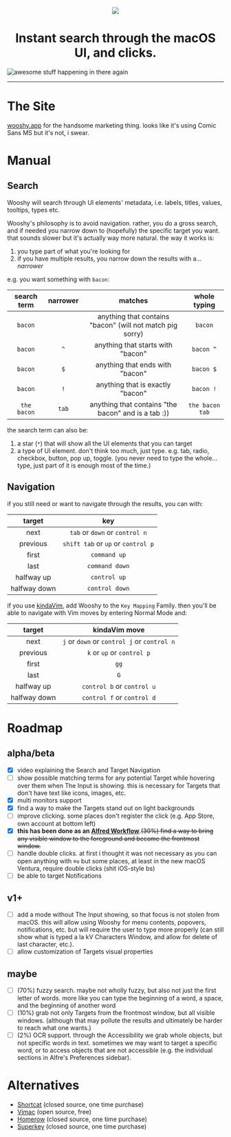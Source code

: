 <div align="center">
    <img src="https://github.com/godbout/Wooshy.docs/blob/master/assets/icon.png">
    <h1>Instant search through the macOS UI, and clicks.</h1>
</div>

![awesome stuff happening in there again](https://raw.githubusercontent.com/godbout/Wooshy.docs/master/assets/gif.gif "hehe again")

---

# The Site

[wooshy.app](https://wooshy.app) for the handsome marketing thing. looks like it's using Comic Sans MS but it's not, i swear.

# Manual

## Search

Wooshy will search through UI elements' metadata, i.e. labels, titles, values, tooltips, types etc.

Wooshy's philosophy is to avoid navigation.
rather, you do a gross search, and if needed you narrow down to (hopefully) the specific target you want.
that sounds slower but it's actually way more natural. the way it works is:

1. you type part of what you're looking for
2. if you have multiple results, you narrow down the results with a... _narrower_

e.g. you want something with `bacon`:

| search term     | narrower | matches                                                   | whole typing                                   
| :---:            | :---:    |  :---:                                                     | :---:
| `bacon`           |          | anything that contains "bacon" (will not match pig sorry) | `bacon`
| `bacon`           | `^`        | anything that starts with "bacon"                         | `bacon ^` 
| `bacon`           | `$`        | anything that ends with "bacon"                           | `bacon $`
| `bacon`           | `!`        | anything that is exactly "bacon"                          | `bacon !`
| `the bacon`       | `tab`      | anything that contains "the bacon" and is a tab :))       | `the bacon tab`

the search term can also be:
1. a star (`*`) that will show all the UI elements that you can target
2. a type of UI element. don't think too much, just type. e.g. tab, radio, checkbox, button, pop up, toggle. (you never need to type the whole... type, just part of it is enough most of the time.)

## Navigation

if you still need or want to navigate through the results, you can with:

| target         | key | 
| :---:           | :---:
| next           | `tab` or `down` or `control n`
| previous        | `shift tab` or `up` or `control p`
| first           | `command up`
| last           | `command down`
| halfway up       | `control up`
| halfway down       | `control down`

if you use [kindaVim](https://github.com/godbout/kindaVim.docs), add Wooshy to the `Key Mapping` Family. then you'll be able to navigate with Vim moves by entering Normal Mode and:

| target         | kindaVim move | 
| :---:           | :---: 
| next           | `j` or `down` or `control j` or `control n`
| previous        | `k` or `up` or `control p`
| first           | `gg`
| last           | `G`
| halfway up       | `control b` or `control u` 
| halfway down       | `control f` or `control d`

# Roadmap

## alpha/beta

- [x] video explaining the Search and Target Navigation
- [ ] show possible matching terms for any potential Target while hovering over them when The Input is showing.
this is necessary for Targets that don't have text like icons, images, etc.
- [x] multi monitors support
- [x] find a way to make the Targets stand out on light backgrounds
- [ ] improve clicking. some places don't register the click (e.g. App Store, own account at bottom left)
- [x] **this has been done as an [Alfred Workflow](https://github.com/godbout/WooshyWindowToTheForeground)**.~~(30%) find a way to bring any visible window to the foreground and become the frontmost window.~~
- [ ] handle double clicks. at first i thought it was not necessary as you can open anything with `⌘o` but some places, at least in the new macOS Ventura, require double clicks (shit iOS-style bs)
- [ ] be able to target Notifications

## v1+

- [ ] add a mode without The Input showing, so that focus is not stolen from macOS.
this will allow using Wooshy for menu contents, popovers, notifications, etc.
but will require the user to type more properly (can still show what is typed a la kV Characters Window, and allow for delete of last character, etc.).
- [ ] allow customization of Targets visual properties

## maybe

- [ ] (70%) fuzzy search. maybe not wholly fuzzy, but also not just the first letter of words. more like you can type the beginning of a word, a space, and the beginning of another word
- [ ] (10%) grab not only Targets from the frontmost window, but all visible windows.
(although that may pollute the results and ultimately be harder to reach what one wants.)
- [ ] (2%) OCR support.
through the Accessibility we grab whole objects, but not specific words in text.
sometimes we may want to target a specific word, or to access objects that are not accessible (e.g. the individual sections in Alfre's Preferences sidebar).

# Alternatives

* [Shortcat](https://shortcatapp.com) (closed source, one time purchase)
* [Vimac](https://github.com/dexterleng/vimac) (open source, free)
* [Homerow](https://www.homerow.app) (closed source, one time purchase)
* [Superkey](https://superkey.app) (closed source, one time purchase)
